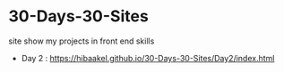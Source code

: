 # 30-Days-30-Sites
site show my projects in front end skills
- Day 2 : https://hibaakel.github.io/30-Days-30-Sites/Day2/index.html
